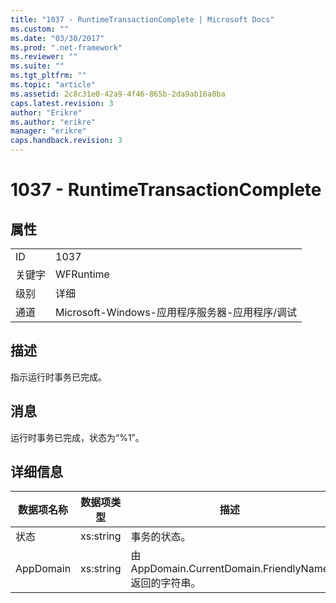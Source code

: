 ```yaml
---
title: "1037 - RuntimeTransactionComplete | Microsoft Docs"
ms.custom: ""
ms.date: "03/30/2017"
ms.prod: ".net-framework"
ms.reviewer: ""
ms.suite: ""
ms.tgt_pltfrm: ""
ms.topic: "article"
ms.assetid: 2c8c31e0-42a9-4f46-865b-2da9ab16a0ba
caps.latest.revision: 3
author: "Erikre"
ms.author: "erikre"
manager: "erikre"
caps.handback.revision: 3
---
```

# 1037 - RuntimeTransactionComplete
## 属性  
  
|||  
|-|-|  
|ID|1037|  
|关键字|WFRuntime|  
|级别|详细|  
|通道|Microsoft\-Windows\-应用程序服务器\-应用程序\/调试|  
  
## 描述  
 指示运行时事务已完成。  
  
## 消息  
 运行时事务已完成，状态为“%1”。  
  
## 详细信息  
  
|数据项名称|数据项类型|描述|  
|-----------|-----------|--------|  
|状态|xs:string|事务的状态。|  
|AppDomain|xs:string|由 AppDomain.CurrentDomain.FriendlyName 返回的字符串。|